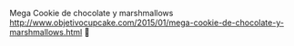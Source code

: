 Mega Cookie de chocolate y marshmallows	http://www.objetivocupcake.com/2015/01/mega-cookie-de-chocolate-y-marshmallows.html	
਍